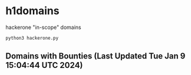 # h1domains
hackerone "in-scope" domains

`python3 hackerone.py`
## Domains with Bounties (Last Updated Tue Jan  9 15:04:44 UTC 2024)
```

```

